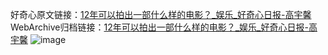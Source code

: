 好奇心原文链接：[12年可以拍出一部什么样的电影？_娱乐_好奇心日报-高宇馨](https://www.qdaily.com/articles/1531.html)
WebArchive归档链接：[12年可以拍出一部什么样的电影？_娱乐_好奇心日报-高宇馨](http://web.archive.org/web/20190623145931/https://www.qdaily.com/articles/1531.html)
![image](http://ww3.sinaimg.cn/large/007d5XDply1g3v4ji5kemj30u03yie81)